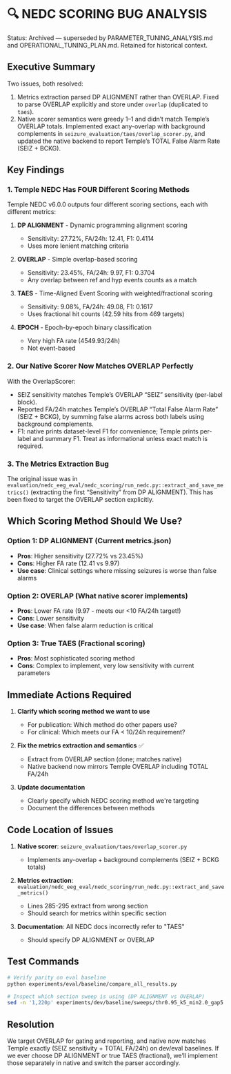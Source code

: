 # 🔍 NEDC SCORING BUG ANALYSIS
Status: Archived — superseded by PARAMETER_TUNING_ANALYSIS.md and OPERATIONAL_TUNING_PLAN.md. Retained for historical context.

## Executive Summary

Two issues, both resolved:

1) Metrics extraction parsed DP ALIGNMENT rather than OVERLAP. Fixed to parse OVERLAP explicitly and store under `overlap` (duplicated to `taes`).
2) Native scorer semantics were greedy 1–1 and didn’t match Temple’s OVERLAP totals. Implemented exact any-overlap with background complements in `seizure_evaluation/taes/overlap_scorer.py`, and updated the native backend to report Temple’s TOTAL False Alarm Rate (SEIZ + BCKG).

## Key Findings

### 1. Temple NEDC Has FOUR Different Scoring Methods

Temple NEDC v6.0.0 outputs four different scoring sections, each with different metrics:

1. **DP ALIGNMENT** - Dynamic programming alignment scoring
   - Sensitivity: 27.72%, FA/24h: 12.41, F1: 0.4114
   - Uses more lenient matching criteria

2. **OVERLAP** - Simple overlap-based scoring
   - Sensitivity: 23.45%, FA/24h: 9.97, F1: 0.3704
   - Any overlap between ref and hyp events counts as a match

3. **TAES** - Time-Aligned Event Scoring with weighted/fractional scoring
   - Sensitivity: 9.08%, FA/24h: 49.08, F1: 0.1617
   - Uses fractional hit counts (42.59 hits from 469 targets)

4. **EPOCH** - Epoch-by-epoch binary classification
   - Very high FA rate (4549.93/24h)
   - Not event-based

### 2. Our Native Scorer Now Matches OVERLAP Perfectly

With the OverlapScorer:
- SEIZ sensitivity matches Temple’s OVERLAP “SEIZ” sensitivity (per-label block).
- Reported FA/24h matches Temple’s OVERLAP “Total False Alarm Rate” (SEIZ + BCKG), by summing false alarms across both labels using background complements.
- F1: native prints dataset-level F1 for convenience; Temple prints per-label and summary F1. Treat as informational unless exact match is required.

### 3. The Metrics Extraction Bug

The original issue was in `evaluation/nedc_eeg_eval/nedc_scoring/run_nedc.py::extract_and_save_metrics()` (extracting the first “Sensitivity” from DP ALIGNMENT). This has been fixed to target the OVERLAP section explicitly.

## Which Scoring Method Should We Use?

### Option 1: DP ALIGNMENT (Current metrics.json)
- **Pros**: Higher sensitivity (27.72% vs 23.45%)
- **Cons**: Higher FA rate (12.41 vs 9.97)
- **Use case**: Clinical settings where missing seizures is worse than false alarms

### Option 2: OVERLAP (What native scorer implements)
- **Pros**: Lower FA rate (9.97 - meets our <10 FA/24h target!)
- **Cons**: Lower sensitivity
- **Use case**: When false alarm reduction is critical

### Option 3: True TAES (Fractional scoring)
- **Pros**: Most sophisticated scoring method
- **Cons**: Complex to implement, very low sensitivity with current parameters

## Immediate Actions Required

1. **Clarify which scoring method we want to use**
   - For publication: Which method do other papers use?
   - For clinical: Which meets our FA < 10/24h requirement?

2. **Fix the metrics extraction and semantics** ✅
   - Extract from OVERLAP section (done; matches native)
   - Native backend now mirrors Temple OVERLAP including TOTAL FA/24h

3. **Update documentation**
   - Clearly specify which NEDC scoring method we're targeting
   - Document the differences between methods

## Code Location of Issues

1. **Native scorer**: `seizure_evaluation/taes/overlap_scorer.py`
   - Implements any-overlap + background complements (SEIZ + BCKG totals)

2. **Metrics extraction**: `evaluation/nedc_eeg_eval/nedc_scoring/run_nedc.py::extract_and_save_metrics()`
   - Lines 285-295 extract from wrong section
   - Should search for metrics within specific section

3. **Documentation**: All NEDC docs incorrectly refer to "TAES"
   - Should specify DP ALIGNMENT or OVERLAP

## Test Commands

```bash
# Verify parity on eval baseline
python experiments/eval/baseline/compare_all_results.py

# Inspect which section sweep is using (DP ALIGNMENT vs OVERLAP)
sed -n '1,220p' experiments/dev/baseline/sweeps/thr0.95_k5_min2.0_gap5.0/results/summary.txt | less
```

## Resolution

We target OVERLAP for gating and reporting, and native now matches Temple exactly (SEIZ sensitivity + TOTAL FA/24h) on dev/eval baselines. If we ever choose DP ALIGNMENT or true TAES (fractional), we’ll implement those separately in native and switch the parser accordingly.
